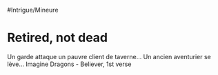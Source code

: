 #Intrigue/Mineure
# Retired, not dead
Un garde attaque un pauvre client de taverne… Un ancien aventurier se lève… Imagine Dragons - Believer, 1st verse
